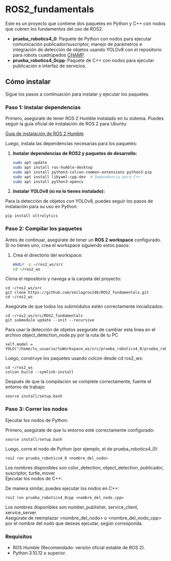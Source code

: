 # ROS2_fundamentals

Este es un proyecto que contiene dos paquetes en Python y C++ con nodos que cubren los fundamentos del uso de ROS2.

- **prueba_robotics4_0**: Paquete de Python con nodos para ejecutar comunicación publicador/suscriptor, manejo de parámetros e integración de detección de objetos usando YOLOv8 con el repositorio para robots cuadrúpedos [CHAMP](https://github.com/smilagros246/champ.git). 
- **prueba_robotics4_0cpp**: Paquete de C++ con nodos para ejecutar publicación e interfaz de servicios.

## Cómo instalar

Sigue los pasos a continuación para instalar y ejecutar los paquetes.

### Paso 1: Instalar dependencias

Primero, asegúrate de tener ROS 2 Humble instalado en tu sistema. Puedes seguir la guía oficial de instalación de ROS 2 para Ubuntu:

[Guía de instalación de ROS 2 Humble](https://docs.ros.org/en/humble/Installation/Ubuntu-Install-Debians.html)

Luego, instala las dependencias necesarias para los paquetes:

  1. **Instalar dependencias de ROS2 y paquetes de desarrollo:**

     ```bash
     sudo apt update
     sudo apt install ros-humble-desktop 
     sudo apt install python3-colcon-common-extensions python3-pip
     sudo apt install libyaml-cpp-dev  # Dependencia para C++
     sudo apt install python3-opencv
  2. **Instalar YOLOv8 (si no lo tienes instalado):**

Para la detección de objetos con YOLOv8, puedes seguir los pasos de instalación para su uso en Python:


    pip install ultralytics

### Paso 2: Compilar los paquetes
Antes de continuar, asegúrate de tener un **ROS 2 workspace** configurado. Si no tienes uno, crea el workspace siguiendo estos pasos:

1. Crea el directorio del workspace:

   ```bash
   mkdir -p ~/ros2_ws/src
   cd ~/ros2_ws

Clona el repositorio y navega a la carpeta del proyecto:
  
    cd ~/ros2_ws/src
    git clone https://github.com/smilagros246/ROS2_fundamentals.git
    cd ~/ros2_ws
  
Asegúrate de que todos los submódulos estén correctamente inicializados:

    cd ~/ros2_ws/src/ROS2_fundamentals
    git submodule update --init --recursive

Para usar la detección de objetos asegurate de cambiar esta linea en el archivo object_detection_node.py por la ruta de tu PC
  
    self.model = YOLO("/home/tu_usuario/tuWorkspace_ws/src/prueba_robotics4_0/prueba_robotics4_0/yolov8n.pt")
Luego, construye los paquetes usando colcon desde cd ros2_ws:

    cd ~/ros2_ws
    colcon build --symlink-install
Después de que la compilación se complete correctamente, fuente el entorno de trabajo:

    source install/setup.bash
### Paso 3: Correr los nodos
Ejecutar los nodos de Python:

Primero, asegúrate de que tu entorno esté correctamente configurado:

    source install/setup.bash
Luego, corre el nodo de Python (por ejemplo, el de prueba_robotics4_0):

    ros2 run prueba_robotics4_0 <nombre_del_nodo>
Los nombres disponibles son color_detection, object_detection, publicador, suscriptor, turtle_mover  
Ejecutar los nodos de C++:

De manera similar, puedes ejecutar los nodos en C++:

    ros2 run prueba_robotics4_0cpp <nombre_del_nodo_cpp>
Los nombres disponibles son number_publisher, service_client, service_server   
Asegúrate de reemplazar <nombre_del_nodo> o <nombre_del_nodo_cpp> por el nombre del nodo que deseas ejecutar, según corresponda.

### Requisitos
- ROS Humble (Recomendado: versión oficial estable de ROS 2).
- Python 3.10.12 o superior.

